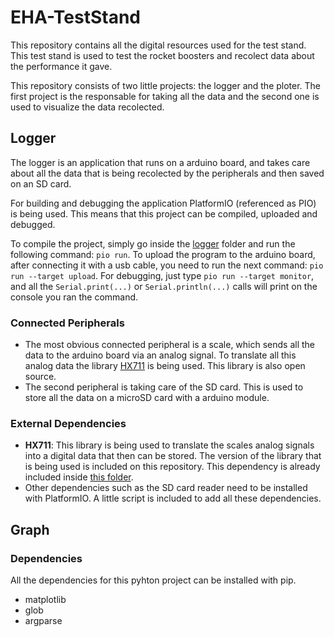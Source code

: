 # EHA-TestStand
This repository contains all the digital resources used for the test stand. This test stand is used to test the rocket boosters and recolect data about the performance it gave.

This repository consists of two little projects: the logger and the ploter. The first project is the responsable for taking all the data and the second one is used to visualize the data recolected.

## Logger
The logger is an application that runs on a arduino board, and takes care about all the data that is being recolected by the peripherals and then saved on an SD card.

For building and debugging the application PlatformIO (referenced as PIO) is being used. This means that this project can be compiled, uploaded and debugged. 

To compile the project, simply go inside the [logger](logger/) folder and run the following command: `pio run`. To upload the program to the arduino board, after connecting it with a usb cable, you need to run the next command: `pio run --target upload`. For debugging, just type `pio run --target monitor`, and all the `Serial.print(...)` or `Serial.println(...)` calls will print on the console you ran the command.  

### Connected Peripherals
* The most obvious connected peripheral is a scale, which sends all the data to the arduino board via an analog signal. To translate all this analog data the library [HX711](https://github.com/bogde/HX711) is being used. This library is also open source.
* The second peripheral is taking care of the SD card. This is used to store all the data on a microSD card with a arduino module.

### External Dependencies
* **HX711**: This library is being used to translate the scales analog signals into a digital data that then can be stored. The version of the library that is being used is included on this repository. This dependency is already included inside [this folder](logger/Dependencies).
* Other dependencies such as the SD card reader need to be installed with PlatformIO. A little script is included to add all these dependencies.

## Graph

### Dependencies
All the dependencies for this pyhton project can be installed with pip.
* matplotlib
* glob
* argparse
